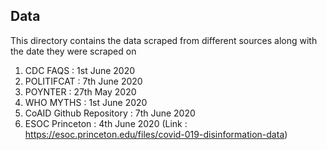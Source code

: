 ## Data

This directory contains the data scraped from different sources along with the date they were scraped on

1. CDC FAQS : 1st June 2020
2. POLITIFCAT : 7th June 2020
3. POYNTER : 27th May 2020
4. WHO MYTHS : 1st June 2020
5. CoAID Github Repository : 7th June 2020
6. ESOC Princeton : 4th June 2020 (Link : https://esoc.princeton.edu/files/covid-019-disinformation-data)